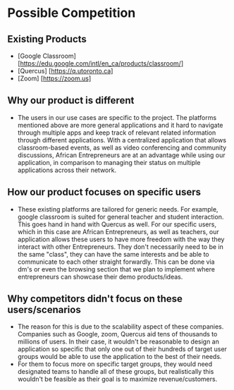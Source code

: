 # Possible Competition

## Existing Products
- [Google Classroom]  [https://edu.google.com/intl/en_ca/products/classroom/]
- [Quercus] [https://q.utoronto.ca]
- [Zoom] [https://zoom.us]


## Why our product is different
- The users in our use cases are specific to the project. The platforms mentioned above are more general applications and it hard to navigate through multiple apps and keep track of relevant related information through different applications. With a centralized application that allows classroom-based events, as well as video conferencing and community discussions, African Entrepreneurs are at an advantage while using our application, in comparison to managing their status on multiple applications across their network.


## How our product focuses on specific users
- These existing platforms are tailored for generic needs. For example, google classroom is suited for general teacher and student interaction. This goes hand in hand with Quercus as well. For our specific users, which in this case are African Entrepreneurs, as well as teachers, our application allows these users to have more freedom with the way they interact with other Entrepreneurs. They don't necessarily need to be in the same "class", they can have the same interests and be able to communicate to each other straight forwardly. This can be done via dm's or even the browsing section that we plan to implement where entrepreneurs can showcase their demo products/ideas.

## Why competitors didn't focus on these users/scenarios
- The reason for this is due to the scalability aspect of these companies. Companies such as Google, zoom, Quercus aid tens of thousands to millions of users. In their case, it wouldn't be reasonable to design an application so specific that only one out of their hundreds of target user groups would be able to use the application to the best of their needs.
- For them to focus more on specific target groups, they would need designated teams to handle all of these groups, but realistically this wouldn't be feasible as their goal is to maximize revenue/customers.
